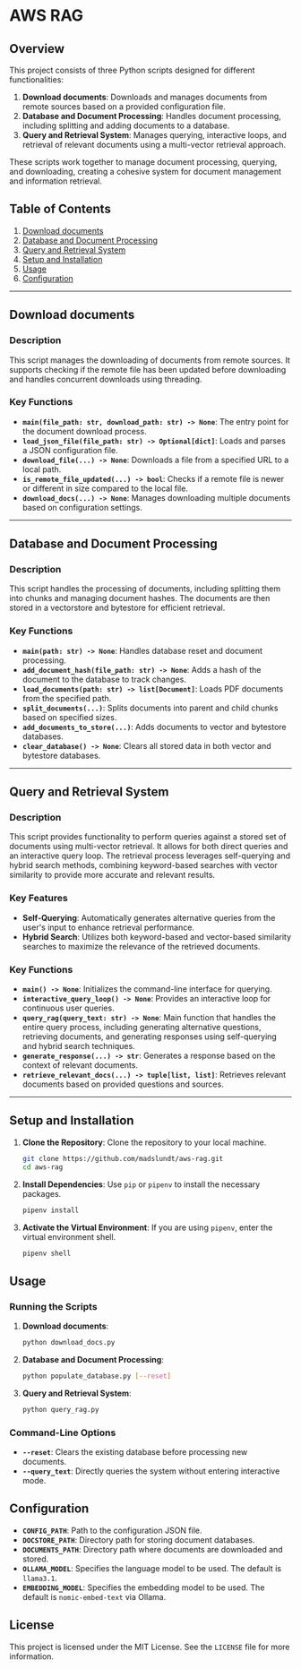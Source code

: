 # AWS RAG

## Overview

This project consists of three Python scripts designed for different functionalities:

1. **Download documents**: Downloads and manages documents from remote sources based on a provided configuration file.
2. **Database and Document Processing**: Handles document processing, including splitting and adding documents to a database.
3. **Query and Retrieval System**: Manages querying, interactive loops, and retrieval of relevant documents using a multi-vector retrieval approach.

These scripts work together to manage document processing, querying, and downloading, creating a cohesive system for document management and information retrieval.

## Table of Contents

1. [Download documents](#download-documents)
2. [Database and Document Processing](#database-and-document-processing)
3. [Query and Retrieval System](#query-and-retrieval-system)
4. [Setup and Installation](#setup-and-installation)
5. [Usage](#usage)
6. [Configuration](#configuration)

---

## Download documents

### Description

This script manages the downloading of documents from remote sources. It supports checking if the remote file has been updated before downloading and handles concurrent downloads using threading.

### Key Functions

- **`main(file_path: str, download_path: str) -> None`**: The entry point for the document download process.
- **`load_json_file(file_path: str) -> Optional[dict]`**: Loads and parses a JSON configuration file.
- **`download_file(...) -> None`**: Downloads a file from a specified URL to a local path.
- **`is_remote_file_updated(...) -> bool`**: Checks if a remote file is newer or different in size compared to the local file.
- **`download_docs(...) -> None`**: Manages downloading multiple documents based on configuration settings.

---

## Database and Document Processing

### Description

This script handles the processing of documents, including splitting them into chunks and managing document hashes. The documents are then stored in a vectorstore and bytestore for efficient retrieval.

### Key Functions

- **`main(path: str) -> None`**: Handles database reset and document processing.
- **`add_document_hash(file_path: str) -> None`**: Adds a hash of the document to the database to track changes.
- **`load_documents(path: str) -> list[Document]`**: Loads PDF documents from the specified path.
- **`split_documents(...)`**: Splits documents into parent and child chunks based on specified sizes.
- **`add_documents_to_store(...)`**: Adds documents to vector and bytestore databases.
- **`clear_database() -> None`**: Clears all stored data in both vector and bytestore databases.

---

## Query and Retrieval System

### Description

This script provides functionality to perform queries against a stored set of documents using multi-vector retrieval. It allows for both direct queries and an interactive query loop. The retrieval process leverages self-querying and hybrid search methods, combining keyword-based searches with vector similarity to provide more accurate and relevant results.

### Key Features

- **Self-Querying**: Automatically generates alternative queries from the user's input to enhance retrieval performance.
- **Hybrid Search**: Utilizes both keyword-based and vector-based similarity searches to maximize the relevance of the retrieved documents.

### Key Functions

- **`main() -> None`**: Initializes the command-line interface for querying.
- **`interactive_query_loop() -> None`**: Provides an interactive loop for continuous user queries.
- **`query_rag(query_text: str) -> None`**: Main function that handles the entire query process, including generating alternative questions, retrieving documents, and generating responses using self-querying and hybrid search techniques.
- **`generate_response(...) -> str`**: Generates a response based on the context of relevant documents.
- **`retrieve_relevant_docs(...) -> tuple[list, list]`**: Retrieves relevant documents based on provided questions and sources.

---

## Setup and Installation

1. **Clone the Repository**: Clone the repository to your local machine.
   ```bash
   git clone https://github.com/madslundt/aws-rag.git
   cd aws-rag
   ```

2. **Install Dependencies**: Use `pip` or `pipenv` to install the necessary packages.
   ```bash
   pipenv install
   ```

3. **Activate the Virtual Environment**: If you are using `pipenv`, enter the virtual environment shell.
   ```bash
   pipenv shell
   ```

## Usage

### Running the Scripts

1. **Download documents**:
   ```bash
   python download_docs.py
   ```

2. **Database and Document Processing**:
   ```bash
   python populate_database.py [--reset]
   ```

3. **Query and Retrieval System**:
   ```bash
   python query_rag.py
   ```

### Command-Line Options

- **`--reset`**: Clears the existing database before processing new documents.
- **`--query_text`**: Directly queries the system without entering interactive mode.

## Configuration

- **`CONFIG_PATH`**: Path to the configuration JSON file.
- **`DOCSTORE_PATH`**: Directory path for storing document databases.
- **`DOCUMENTS_PATH`**: Directory path where documents are downloaded and stored.
- **`OLLAMA_MODEL`**: Specifies the language model to be used. The default is `llama3.1`.
- **`EMBEDDING_MODEL`**: Specifies the embedding model to be used. The default is `nomic-embed-text` via Ollama.

## License

This project is licensed under the MIT License. See the `LICENSE` file for more information.
